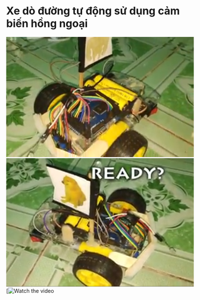 # Xe dò đường tự động sử dụng cảm biến hồng ngoại
![View 1](https://github.com/vpganh/path-findding-car-using-sensors/blob/main/image1.PNG?raw=true)
![View 2](https://github.com/vpganh/path-findding-car-using-sensors/blob/main/image2.PNG?raw=true)
[![Watch the video](https://drive.google.com/file/d/1MODMzKIm5_2t4zhwP0Wib31_a-ZyUed7/view?usp=sharing)
